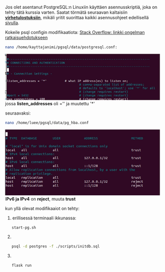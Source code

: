 Jos olet asentanut PostgreSQL:n Linuxiin käyttäen asennusskriptiä, joka on tehty tätä kurssia varten.
Saatat törmätä seuraavan kaltaisiin [**virhetulostuksiin**](./virheilmoitukset.md), mikäli yritit suorittaa kaikki asennusohjeet edellisellä [sivulla](./asennusohje.md).

Kokeile psql configin modifikaatiota:
[Stack Overflow: linkki ongelman ratkaisuehdotukseen](https://stackoverflow.com/a/50919900)
<br>

```bash
nano /home/kayttajanimi/pgsql/data/postgresql.conf:
```

![](./kayttoohje_kuvat/photo_2024-10-09_12-12-30.jpg)
jossa **listen_addresses** oli ='' ja muutettu '\*'

seuraavaksi:

```bash
nano /home/luee/pgsql/data/pg_hba.conf
```

![](./kayttoohje_kuvat/photo_2024-10-09_12-12-53.jpg)
I**Pv6 ja IPv4** on **reject**, muuta **trust**

kun yllä olevat modifikaaiot on tehty:

1.  erillisessä terminaali ikkunassa:

```bash
   start-pg.sh
```

2.

```bash
   psql -d postgres -f ./scripts/initdb.sql
```

3.

```bash
   flask run
```
